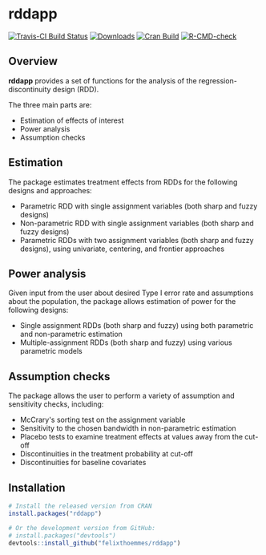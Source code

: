 rddapp
==================================================
[![Travis-CI Build Status](https://travis-ci.org/felixthoemmes/rddapp.svg?branch=master)](https://travis-ci.org/felixthoemmes/rddapp) [![Downloads](http://cranlogs.r-pkg.org/badges/rddapp)](https://CRAN.R-project.org/package=rddapp) [![Cran Build](https://www.r-pkg.org/badges/version/rddapp)](https://CRAN.R-project.org/package=rddapp)
[![R-CMD-check](https://github.com/felixthoemmes/rddapp/actions/workflows/r.yml/badge.svg)](https://github.com/felixthoemmes/rddapp/actions/workflows/r.yml)

Overview
--------------------------------------------------

**rddapp** provides a set of functions for the analysis of the regression-discontinuity design (RDD). 

The three main parts are:

- Estimation of effects of interest  
- Power analysis  
- Assumption checks  


Estimation
--------------------------------------------------
The package estimates treatment effects from RDDs for the following designs and approaches:

 - Parametric RDD with single assignment variables (both sharp and fuzzy designs)   
 - Non-parametric RDD with single assignment variables (both sharp and fuzzy designs)  
 - Parametric RDDs with two assignment variables (both sharp and fuzzy designs), using univariate, centering, and frontier approaches  


Power analysis
--------------------------------------------------
Given input from the user about desired Type I error rate and assumptions about the population, the package allows estimation of power for the following designs:

- Single assignment RDDs (both sharp and fuzzy) using both parametric and non-parametric estimation  
- Multiple-assignment RDDs (both sharp and fuzzy) using various parametric models 


Assumption checks
--------------------------------------------------
The package allows the user to perform a variety of assumption and sensitivity checks, including:

- McCrary's sorting test on the assignment variable  
- Sensitivity to the chosen bandwidth in non-parametric estimation  
- Placebo tests to examine treatment effects at values away from the cut-off  
- Discontinuities in the treatment probability at cut-off  
- Discontinuities for baseline covariates  

Installation
--------------------------------------------------

``` r
# Install the released version from CRAN
install.packages("rddapp")

# Or the development version from GitHub:
# install.packages("devtools")
devtools::install_github("felixthoemmes/rddapp")
```
